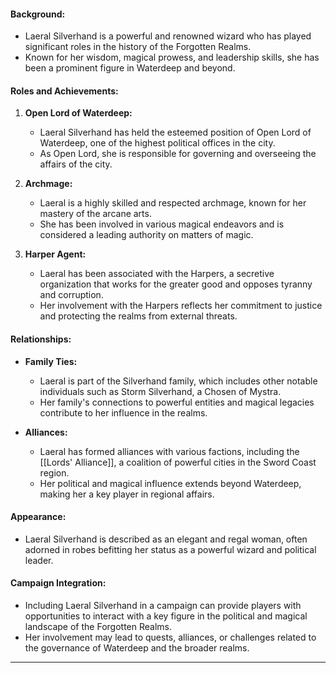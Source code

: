 #### Background:

- Laeral Silverhand is a powerful and renowned wizard who has played significant roles in the history of the Forgotten Realms.
- Known for her wisdom, magical prowess, and leadership skills, she has been a prominent figure in Waterdeep and beyond.

#### Roles and Achievements:

1. **Open Lord of Waterdeep:**
   - Laeral Silverhand has held the esteemed position of Open Lord of Waterdeep, one of the highest political offices in the city.
   - As Open Lord, she is responsible for governing and overseeing the affairs of the city.

2. **Archmage:**
   - Laeral is a highly skilled and respected archmage, known for her mastery of the arcane arts.
   - She has been involved in various magical endeavors and is considered a leading authority on matters of magic.

3. **Harper Agent:**
   - Laeral has been associated with the Harpers, a secretive organization that works for the greater good and opposes tyranny and corruption.
   - Her involvement with the Harpers reflects her commitment to justice and protecting the realms from external threats.

#### Relationships:

- **Family Ties:**
  - Laeral is part of the Silverhand family, which includes other notable individuals such as Storm Silverhand, a Chosen of Mystra.
  - Her family's connections to powerful entities and magical legacies contribute to her influence in the realms.

- **Alliances:**
  - Laeral has formed alliances with various factions, including the [[Lords' Alliance]], a coalition of powerful cities in the Sword Coast region.
  - Her political and magical influence extends beyond Waterdeep, making her a key player in regional affairs.

#### Appearance:

- Laeral Silverhand is described as an elegant and regal woman, often adorned in robes befitting her status as a powerful wizard and political leader.

#### Campaign Integration:

- Including Laeral Silverhand in a campaign can provide players with opportunities to interact with a key figure in the political and magical landscape of the Forgotten Realms.
- Her involvement may lead to quests, alliances, or challenges related to the governance of Waterdeep and the broader realms.
---
